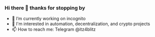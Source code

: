### Hi there 👋 thanks for stopping by

- 🔭 I’m currently working on incognito
- 🌱 I'm interested in automation, decentralization, and crypto projects
- 📫 How to reach me: Telegram @itz4blitz
